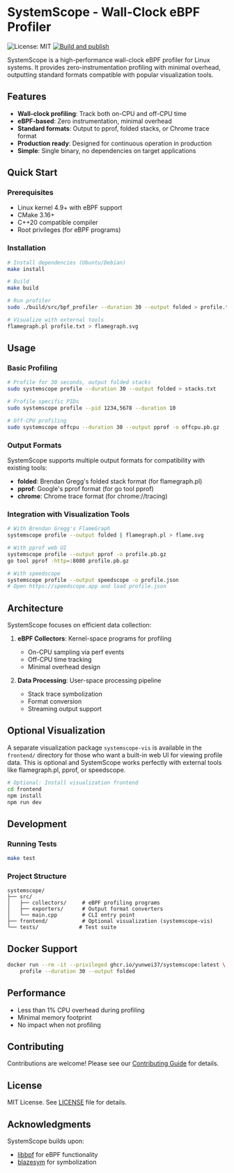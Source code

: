 # SystemScope - Wall-Clock eBPF Profiler

![License: MIT](https://img.shields.io/badge/License-MIT-green.svg)
[![Build and publish](https://github.com/yunwei37/systemscope/actions/workflows/publish.yml/badge.svg)](https://github.com/yunwei37/systemscope/actions/workflows/publish.yml)

SystemScope is a high-performance wall-clock eBPF profiler for Linux systems. It provides zero-instrumentation profiling with minimal overhead, outputting standard formats compatible with popular visualization tools.

## Features

- **Wall-clock profiling**: Track both on-CPU and off-CPU time
- **eBPF-based**: Zero instrumentation, minimal overhead
- **Standard formats**: Output to pprof, folded stacks, or Chrome trace format
- **Production ready**: Designed for continuous operation in production
- **Simple**: Single binary, no dependencies on target applications

## Quick Start

### Prerequisites

- Linux kernel 4.9+ with eBPF support
- CMake 3.16+
- C++20 compatible compiler
- Root privileges (for eBPF programs)

### Installation

```bash
# Install dependencies (Ubuntu/Debian)
make install

# Build
make build

# Run profiler
sudo ./build/src/bpf_profiler --duration 30 --output folded > profile.txt

# Visualize with external tools
flamegraph.pl profile.txt > flamegraph.svg
```

## Usage

### Basic Profiling

```bash
# Profile for 30 seconds, output folded stacks
sudo systemscope profile --duration 30 --output folded > stacks.txt

# Profile specific PIDs
sudo systemscope profile --pid 1234,5678 --duration 10

# Off-CPU profiling
sudo systemscope offcpu --duration 30 --output pprof -o offcpu.pb.gz
```

### Output Formats

SystemScope supports multiple output formats for compatibility with existing tools:

- **folded**: Brendan Gregg's folded stack format (for flamegraph.pl)
- **pprof**: Google's pprof format (for go tool pprof)
- **chrome**: Chrome trace format (for chrome://tracing)

### Integration with Visualization Tools

```bash
# With Brendan Gregg's FlameGraph
systemscope profile --output folded | flamegraph.pl > flame.svg

# With pprof web UI
systemscope profile --output pprof -o profile.pb.gz
go tool pprof -http=:8080 profile.pb.gz

# With speedscope
systemscope profile --output speedscope -o profile.json
# Open https://speedscope.app and load profile.json
```

## Architecture

SystemScope focuses on efficient data collection:

1. **eBPF Collectors**: Kernel-space programs for profiling
   - On-CPU sampling via perf events
   - Off-CPU time tracking
   - Minimal overhead design

2. **Data Processing**: User-space processing pipeline
   - Stack trace symbolization
   - Format conversion
   - Streaming output support

## Optional Visualization

A separate visualization package `systemscope-vis` is available in the `frontend/` directory for those who want a built-in web UI for viewing profile data. This is optional and SystemScope works perfectly with external tools like flamegraph.pl, pprof, or speedscope.

```bash
# Optional: Install visualization frontend
cd frontend
npm install
npm run dev
```

## Development

### Running Tests

```bash
make test
```

### Project Structure

```
systemscope/
├── src/
│   ├── collectors/     # eBPF profiling programs
│   ├── exporters/      # Output format converters
│   └── main.cpp        # CLI entry point
├── frontend/           # Optional visualization (systemscope-vis)
└── tests/             # Test suite
```

## Docker Support

```bash
docker run --rm -it --privileged ghcr.io/yunwei37/systemscope:latest \
    profile --duration 30 --output folded
```

## Performance

- Less than 1% CPU overhead during profiling
- Minimal memory footprint
- No impact when not profiling

## Contributing

Contributions are welcome! Please see our [Contributing Guide](CONTRIBUTING.md) for details.

## License

MIT License. See [LICENSE](LICENSE) file for details.

## Acknowledgments

SystemScope builds upon:
- [libbpf](https://github.com/libbpf/libbpf) for eBPF functionality
- [blazesym](https://github.com/libblazevm/blazesym) for symbolization